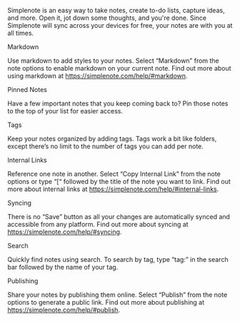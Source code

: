 Simplenote is an easy way to take notes, create to-do lists, capture ideas, and more. Open it, jot down some thoughts, and you're done. Since Simplenote will sync across your devices for free, your notes are with you at all times.

Markdown

Use markdown to add styles to your notes. Select “Markdown” from the note options to enable markdown on your current note. Find out more about using markdown at https://simplenote.com/help/#markdown.

Pinned Notes

Have a few important notes that you keep coming back to? Pin those notes to the top of your list for easier access.

Tags

Keep your notes organized by adding tags. Tags work a bit like folders, except there’s no limit to the number of tags you can add per note.

Internal Links

Reference one note in another. Select “Copy Internal Link” from the note options or type “[“ followed by the title of the note you want to link. Find out more about internal links at https://simplenote.com/help/#internal-links.

Syncing

There is no “Save” button as all your changes are automatically synced and accessible from any platform. Find out more about syncing at https://simplenote.com/help/#syncing.

Search

Quickly find notes using search. To search by tag, type “tag:” in the search bar followed by the name of your tag.

Publishing

Share your notes by publishing them online. Select “Publish” from the note options to generate a public link. Find out more about publishing at https://simplenote.com/help/#publish.